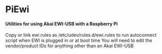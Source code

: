 # PiEwi
#### Utilities for using Akai EWI-USB with a Raspberry Pi

Copy or link ewi.rules as /etc/udev/rules.d/ewi.rules to run autoconnect script when EWI is plugged in or at boot time
You will need to edit the vendor/product IDs for anything other than an Akai EWI-USB
